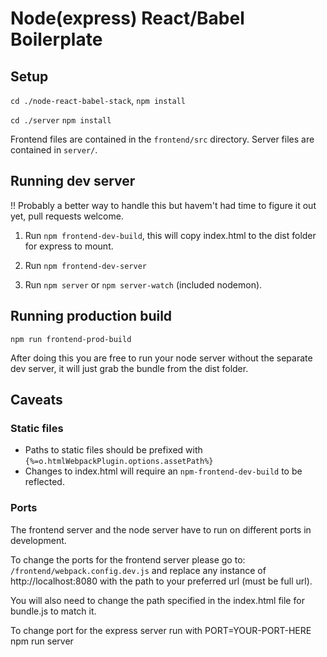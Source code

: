 # Node(express) React/Babel Boilerplate

## Setup
`cd ./node-react-babel-stack`,
`npm install`

`cd ./server`
`npm install`

Frontend files are contained in the `frontend/src` directory.
Server files are contained in `server/`.

## Running dev server
!! Probably a better way to handle this but havem't had time to figure it out yet, pull requests welcome.

1. Run `npm frontend-dev-build`, this will copy index.html to the dist folder for express to mount.

2. Run `npm frontend-dev-server`

3. Run `npm server` or `npm server-watch` (included nodemon).

## Running production build
`npm run frontend-prod-build`

After doing this you are free to run your node server without the separate dev server, it will just grab the bundle from the dist folder.

## Caveats

### Static files
- Paths to static files should be prefixed with `{%=o.htmlWebpackPlugin.options.assetPath%}`
- Changes to index.html will require an `npm-frontend-dev-build` to be reflected.

### Ports
The frontend server and the node server have to run on different ports in development.

To change the ports for the frontend server please go to:
`/frontend/webpack.config.dev.js` and replace any instance of http://localhost:8080 with the path to your preferred url (must be full url).

You will also need to change the path specified in the index.html file for bundle.js to match it.

To change port for the express server run with PORT=YOUR-PORT-HERE npm run server




